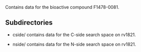 Contains data for the bioactive compound F1478-0081.

## Subdirectories

- cside/ contains data for the C-side search space on rv1821.

- nside/ contains data for the N-side search space on rv1821.

